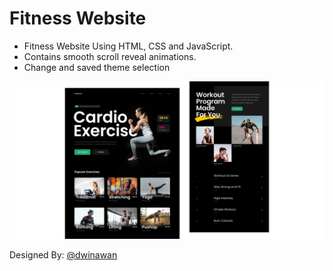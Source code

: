 # Fitness Website

- Fitness Website Using HTML, CSS and JavaScript.
- Contains smooth scroll reveal animations.
- Change and saved theme selection


![fitness website](/preview.png)

Designed By: [@dwinawan](twitter.com/dwinawan_)